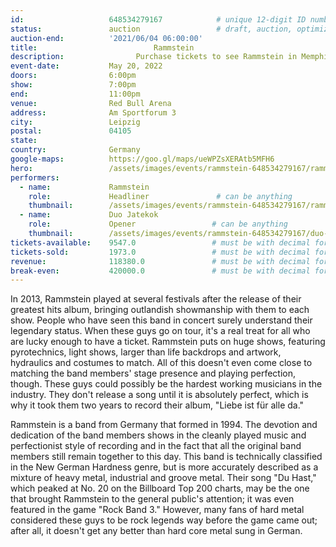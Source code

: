 ```yaml
---
id:                   648534279167            # unique 12-digit ID number
status:               auction                 # draft, auction, optimized
auction-end:          '2021/06/04 06:00:00'
title:						    Rammstein
description:			    Purchase tickets to see Rammstein in Memphis on May 21, 2021.
event-date:           May 20, 2022
doors:                6:00pm
show:                 7:00pm
end:                  11:00pm
venue:                Red Bull Arena
address:              Am Sportforum 3
city:                 Leipzig
postal:               04105
state:                
country:              Germany
google-maps:          https://goo.gl/maps/ueWPZsXERAtb5MFH6
hero:                 /assets/images/events/rammstein-648534279167/rammstein-648534279167-hero.jpg
performers: 
  - name:             Rammstein
    role:             Headliner               # can be anything
    thumbnail:        /assets/images/events/rammstein-648534279167/rammstein-648534279167-hero.jpg
  - name:             Duo Jatekok
    role:             Opener                 # can be anything
    thumbnail:        /assets/images/events/rammstein-648534279167/duo-jatekok.jpg
tickets-available:    9547.0                 # must be with decimal for math to work
tickets-sold:         1973.0                 # must be with decimal for math to work
revenue:              118380.0               # must be with decimal for math to work
break-even:           420000.0               # must be with decimal for math to work
---
```


In 2013, Rammstein played at several festivals after the release of their greatest hits album, bringing outlandish showmanship with them to each show. People who have seen this band in concert surely understand their legendary status. When these guys go on tour, it's a real treat for all who are lucky enough to have a ticket. Rammstein puts on huge shows, featuring pyrotechnics, light shows, larger than life backdrops and artwork, hydraulics and costumes to match. All of this doesn't even come close to matching the band members' stage presence and playing perfection, though. These guys could possibly be the hardest working musicians in the industry. They don't release a song until it is absolutely perfect, which is why it took them two years to record their album, "Liebe ist für alle da."

Rammstein is a band from Germany that formed in 1994. The devotion and dedication of the band members shows in the cleanly played music and perfectionist style of recording and in the fact that all the original band members still remain together to this day. This band is technically classified in the New German Hardness genre, but is more accurately described as a mixture of heavy metal, industrial and groove metal. Their song "Du Hast," which peaked at No. 20 on the Billboard Top 200 charts, may be the one that brought Rammstein to the general public's attention; it was even featured in the game "Rock Band 3." However, many fans of hard metal considered these guys to be rock legends way before the game came out; after all, it doesn't get any better than hard core metal sung in German.